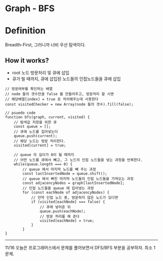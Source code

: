 # Graph - BFS

# Definition

Breadth-First, 그러니까 너비 우선 탐색이다.

## How it works?

- root 노드 방문처리 및 큐에 삽입
- 큐가 빌 때까지, 큐에 삽입된 노드들의 인접노드들을 큐에 삽입

```tsx
// 방문여부를 확인하는 배열
// node 들의 갯수만큼 false 를 만들어주고, 방문처리 할 시엔
// 해당배열[index] = true 로 처리해주는데 사용한다
const visitedChecker = new Array(node 들의 갯수).fill(false);

// psuedo code
function bfs(graph, current, visited) {
	// 탐색값 저장을 위한 큐
	const queue = [];
	// 큐에 노드를 집어넣는다
	queue.push(current);
	// 해당 노드는 방문 처리한다.
	visited[current] = true;

	// queue 의 길이가 0이 될 때까지
	// 어떤 노드를 큐에서 빼고, 그 노드의 인접 노드들을 넣는 과정을 반복한다.
	while(queue.length === 0) {
		// queue 에서 마지막 노드를 빼 주는 과정
		const lastInsertedNode = queue.shift();
		// queue 에서 빠진 마지막 노드들의 인접 노드들을 가져오는 과정
		const adjacencyNodes = graph[lastInsertedNode];
		// 인접 노드들을 queue 에 집어넣는 과정
		for (const eachNode of adjacencyNodes) {
			// 만약 인접 노드 중, 방문하지 않은 노드가 있다면
			if (visited[eachNode] === false) {
				// 큐에 넣어준 뒤
				queue.push(eachNode);
				// 방문 처리를 해 준다
				visited[eachNode] = true;
			}
		}
}
```

---

11/16 오늘은 프로그래머스에서 문제를 풀어보면서 DFS/BFS 부분을 공부하자. 최소 1문제.
